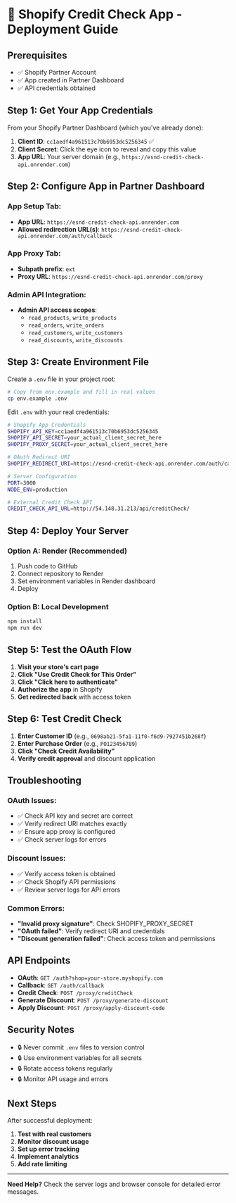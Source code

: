 # 🚀 Shopify Credit Check App - Deployment Guide

## **Prerequisites**
- ✅ Shopify Partner Account
- ✅ App created in Partner Dashboard
- ✅ API credentials obtained

## **Step 1: Get Your App Credentials**

From your Shopify Partner Dashboard (which you've already done):

1. **Client ID**: `cc1aedf4a961513c70b6953dc5256345` ✅
2. **Client Secret**: Click the eye icon to reveal and copy this value
3. **App URL**: Your server domain (e.g., `https://esnd-credit-check-api.onrender.com`)

## **Step 2: Configure App in Partner Dashboard**

### **App Setup Tab:**
- **App URL**: `https://esnd-credit-check-api.onrender.com`
- **Allowed redirection URL(s)**: `https://esnd-credit-check-api.onrender.com/auth/callback`

### **App Proxy Tab:**
- **Subpath prefix**: `ext`
- **Proxy URL**: `https://esnd-credit-check-api.onrender.com/proxy`

### **Admin API Integration:**
- **Admin API access scopes**: 
  - `read_products`, `write_products`
  - `read_orders`, `write_orders`
  - `read_customers`, `write_customers`
  - `read_discounts`, `write_discounts`

## **Step 3: Create Environment File**

Create a `.env` file in your project root:

```bash
# Copy from env.example and fill in real values
cp env.example .env
```

Edit `.env` with your real credentials:

```bash
# Shopify App Credentials
SHOPIFY_API_KEY=cc1aedf4a961513c70b6953dc5256345
SHOPIFY_API_SECRET=your_actual_client_secret_here
SHOPIFY_PROXY_SECRET=your_actual_client_secret_here

# OAuth Redirect URI
SHOPIFY_REDIRECT_URI=https://esnd-credit-check-api.onrender.com/auth/callback

# Server Configuration
PORT=3000
NODE_ENV=production

# External Credit Check API
CREDIT_CHECK_API_URL=http://54.148.31.213/api/creditCheck/
```

## **Step 4: Deploy Your Server**

### **Option A: Render (Recommended)**
1. Push code to GitHub
2. Connect repository to Render
3. Set environment variables in Render dashboard
4. Deploy

### **Option B: Local Development**
```bash
npm install
npm run dev
```

## **Step 5: Test the OAuth Flow**

1. **Visit your store's cart page**
2. **Click "Use Credit Check for This Order"**
3. **Click "Click here to authenticate"**
4. **Authorize the app** in Shopify
5. **Get redirected back** with access token

## **Step 6: Test Credit Check**

1. **Enter Customer ID** (e.g., `0698ab21-5fa1-11f0-f6d9-7927451b268f`)
2. **Enter Purchase Order** (e.g., `PO123456789`)
3. **Click "Check Credit Availability"**
4. **Verify credit approval** and discount application

## **Troubleshooting**

### **OAuth Issues:**
- ✅ Check API key and secret are correct
- ✅ Verify redirect URI matches exactly
- ✅ Ensure app proxy is configured
- ✅ Check server logs for errors

### **Discount Issues:**
- ✅ Verify access token is obtained
- ✅ Check Shopify API permissions
- ✅ Review server logs for API errors

### **Common Errors:**
- **"Invalid proxy signature"**: Check SHOPIFY_PROXY_SECRET
- **"OAuth failed"**: Verify redirect URI and credentials
- **"Discount generation failed"**: Check access token and permissions

## **API Endpoints**

- **OAuth**: `GET /auth?shop=your-store.myshopify.com`
- **Callback**: `GET /auth/callback`
- **Credit Check**: `POST /proxy/creditCheck`
- **Generate Discount**: `POST /proxy/generate-discount`
- **Apply Discount**: `POST /proxy/apply-discount-code`

## **Security Notes**

- 🔒 Never commit `.env` files to version control
- 🔒 Use environment variables for all secrets
- 🔒 Rotate access tokens regularly
- 🔒 Monitor API usage and errors

## **Next Steps**

After successful deployment:
1. **Test with real customers**
2. **Monitor discount usage**
3. **Set up error tracking**
4. **Implement analytics**
5. **Add rate limiting**

---

**Need Help?** Check the server logs and browser console for detailed error messages.
